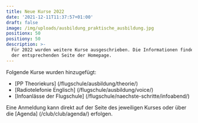 ```yaml
---
title: Neue Kurse 2022
date: '2021-12-11T11:37:57+01:00'
draft: false
image: /img/uploads/ausbildung_praktische_ausbildung.jpg
positionx: 50
positiony: 50
description: >-
  Für 2022 wurden weitere Kurse ausgeschrieben. Die Informationen findet ihr auf
  der entsprechenden Seite der Homepage.
---
```

Folgende Kurse wurden hinzugefügt:

* [PP Theoriekurs] (/flugschule/ausbildung/theorie/)
* [Radiotelefonie Englisch] (/flugschule/ausbildung/voice/)
* [Infoanlässe der Flugschule] (/flugschule/naechste-schritte/infoabend/)

Eine Anmeldung kann direkt auf der Seite des jeweiligen Kurses oder über die [Agenda] (/club/club/agenda/) erfolgen.
